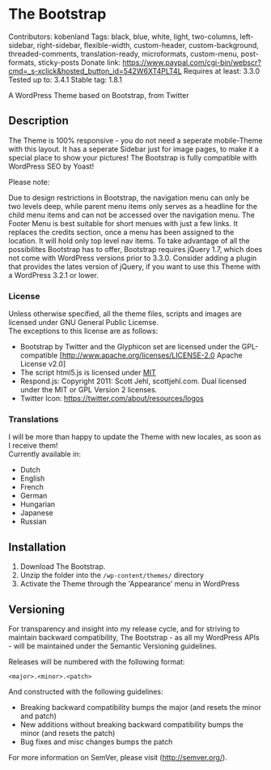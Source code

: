 # The Bootstrap

Contributors:		kobenland
Tags:				black, blue, white, light, two-columns, left-sidebar, right-sidebar, flexible-width, custom-header, custom-background, threaded-comments, translation-ready, microformats, custom-menu, post-formats, sticky-posts
Donate link:		https://www.paypal.com/cgi-bin/webscr?cmd=_s-xclick&hosted_button_id=542W6XT4PLT4L
Requires at least:	3.3.0
Tested up to:		3.4.1
Stable tag:			1.8.1

A WordPress Theme based on Bootstrap, from Twitter

## Description

The Theme is 100% responsive - you do not need a seperate mobile-Theme with this layout.
It has a seperate Sidebar just for image pages, to make it a special place to show your pictures!
The Bootstrap is fully compatible with WordPress SEO by Yoast!

Please note:

Due to design restrictions in Bootstrap, the navigation menu can only be two levels deep, while parent menu items only serves as a headline for the child menu items and can not be accessed over the navigation menu.
The Footer Menu is best suitable for short menues with just a few links. It replaces the credits section, once a menu has been assigned to the location. It will hold only top level nav items.
To take advantage of all the possibilites Bootstrap has to offer, Bootstrap requires jQuery 1.7, which does not come with WordPress versions prior to 3.3.0. Consider adding a plugin that provides the lates version of jQuery, if you want to use this Theme with a WordPress 3.2.1 or lower.

### License
Unless otherwise specified, all the theme files, scripts and images are licensed under GNU General Public Licemse.  
The exceptions to this license are as follows:

* Bootstrap by Twitter and the Glyphicon set are licensed under the GPL-compatible [http://www.apache.org/licenses/LICENSE-2.0 Apache License v2.0]
* The script html5.js is licensed under [MIT](http://www.opensource.org/licenses/mit-license.php)
* Respond.js: Copyright 2011: Scott Jehl, scottjehl.com. Dual licensed under the MIT or GPL Version 2 licenses.
* Twitter Icon: https://twitter.com/about/resources/logos


### Translations 
I will be more than happy to update the Theme with new locales, as soon as I receive them!  
Currently available in:

* Dutch
* English
* French
* German
* Hungarian
* Japanese
* Russian


## Installation

1. Download The Bootstrap.
2. Unzip the folder into the `/wp-content/themes/` directory
3. Activate the Theme through the 'Appearance' menu in WordPress


## Versioning

For transparency and insight into my release cycle, and for striving to maintain backward compatibility, The Bootstrap - as all my WordPress APIs - will be maintained under the Semantic Versioning guidelines.

Releases will be numbered with the following format:

`<major>.<minor>.<patch>`

And constructed with the following guidelines:

* Breaking backward compatibility bumps the major (and resets the minor and patch)
* New additions without breaking backward compatibility bumps the minor (and resets the patch)
* Bug fixes and misc changes bumps the patch

For more information on SemVer, please visit (http://semver.org/).